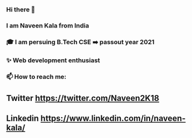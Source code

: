 ### Hi there 👋
### I am Naveen Kala from India
### :mortar_board: I am persuing B.Tech CSE :arrow_right: passout year 2021
### :sparkles: Web development enthusiast
### 📫 How to reach me:  
## Twitter https://twitter.com/Naveen2K18
## Linkedin https://www.linkedin.com/in/naveen-kala/
<!--
**naveenkala/naveenkala** is a ✨ _special_ ✨ repository because its `README.md` (this file) appears on your GitHub profile.

Here are some ideas to get you started:

- 🔭 I’m currently working on ...
- 🌱 I’m currently learning ...
- 👯 I’m looking to collaborate on ...
- 🤔 I’m looking for help with ...
- 💬 Ask me about ...
- 📫 How to reach me: ...
- 😄 Pronouns: ...
- ⚡ Fun fact: ...
-->
